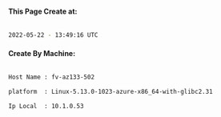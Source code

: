 
   
#### This Page Create at:

```bash

2022-05-22 - 13:49:16 UTC

```

#### Create By Machine:

```bash

Host Name : fv-az133-502

platform  : Linux-5.13.0-1023-azure-x86_64-with-glibc2.31

Ip Local  : 10.1.0.53

```

